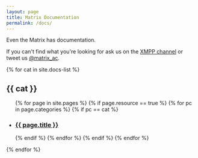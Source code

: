 ```yaml
---
layout: page
title: Matrix Documentation
permalink: /docs/
---
```


Even the Matrix has documentation.

If you can't find what you're looking for ask us on the [XMPP channel](/docs/xmpp/) or tweet us [@matrix_ac](https://twitter.com/matrix_ac).

<div class="home">
{% for cat in site.docs-list %}
<h2 class="body-text-header">{{ cat }}</h2>
<ul class="post-list">
  {% for page in site.pages %}
    {% if page.resource == true %}
      {% for pc in page.categories %}
        {% if pc == cat %}
          <li>
          <h3><a href="{{ page.url }}">{{ page.title }}</a></h3>
          </li>
        {% endif %}
      {% endfor %}
    {% endif %} 
  {% endfor %}  
</ul>
{% endfor %}  
</div>